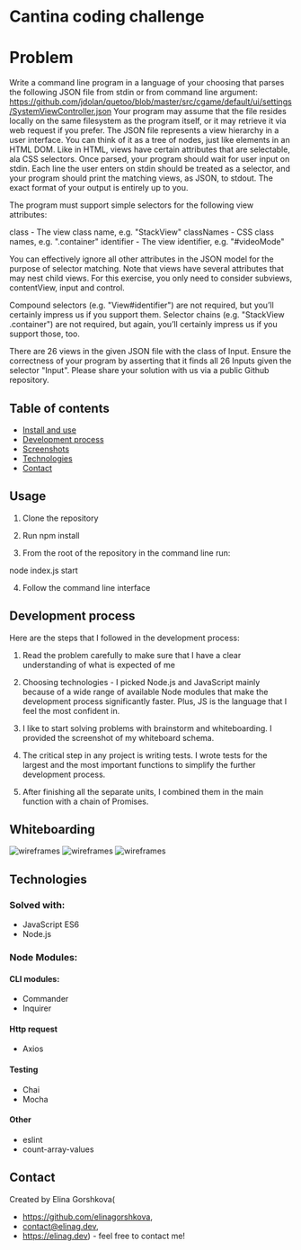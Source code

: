 # Cantina coding challenge

# Problem
Write a command line program in a language of your choosing that parses the following JSON file from stdin or from command line argument:
https://github.com/jdolan/quetoo/blob/master/src/cgame/default/ui/settings/SystemViewController.json
Your program may assume that the file resides locally on the same filesystem as the program itself,
or it may retrieve it via web request if you prefer.
The JSON file represents a view hierarchy in a user interface. You can think of it as a tree of nodes, just like elements in an HTML DOM. Like in HTML, views have certain attributes that are selectable, ala CSS selectors.
Once parsed, your program should wait for user input on stdin.
Each line the user enters on stdin should be treated as a selector, and your program should print the matching views, as JSON, to stdout. The exact format of your output is entirely up to you.

The program must support simple selectors for the following view attributes:

class - The view class name, e.g. "StackView"
classNames - CSS class names, e.g. ".container"
identifier - The view identifier, e.g. "#videoMode"

You can effectively ignore all other attributes in the JSON model for the purpose of selector matching. Note that views have several attributes that may nest child views. For this exercise, you only need to consider subviews, contentView, input and control.

Compound selectors (e.g. "View#identifier") are not required, but you’ll certainly impress us if you support them. Selector chains (e.g. "StackView .container")  are not required, but again, you’ll certainly impress us if you support those, too.

There are 26 views in the given JSON file with the class of Input. Ensure the correctness of your program by asserting that it finds all 26 Inputs given the selector "Input".
Please share your solution with us via a public Github repository.


## Table of contents
* [Install and use](#usage)
* [Development process](#development-process)
* [Screenshots](#screenshots)
* [Technologies](#technologies)
* [Contact](#contact)

## Usage

1) Clone the repository

2) Run npm install

3) From the root of the repository in the command line run:

node index.js start

4) Follow the command line interface

## Development process

Here are the steps that I followed in the development process:

1) Read the problem carefully to make sure that I have a clear understanding of what is expected of me

2) Choosing technologies - I picked Node.js and JavaScript mainly because of a wide range of available Node modules that make the development process significantly faster. Plus, JS is the language that I feel the most confident in.

3) I like to start solving problems with brainstorm and whiteboarding. I provided the screenshot of my whiteboard schema.

4) The critical step in any project is writing tests. I wrote tests for the largest and the most important functions to simplify the further development process.

5) After finishing all the separate units, I combined them in the main function with a chain of Promises.

## Whiteboarding
![wireframes](./public/wireframe1.jpeg)
![wireframes](./public/wireframe2.jpeg)
![wireframes](./public/wireframe3.jpeg)


## Technologies
### Solved with:
* JavaScript ES6
* Node.js

### Node Modules:
 #### CLI modules:
 - Commander
 - Inquirer

#### Http request
* Axios

#### Testing
* Chai
* Mocha

#### Other
* eslint
* count-array-values


## Contact
Created by Elina Gorshkova(
* https://github.com/elinagorshkova,
* contact@elinag.dev,
* https://elinag.dev) - feel free to contact me!
